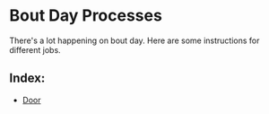 # Bout Day Processes

There's a lot happening on bout day. Here are some instructions for different jobs.

## Index:

- [Door](https://github.com/steelcityrollerderby/bout_day_processes/blob/master/door_processes.md)
